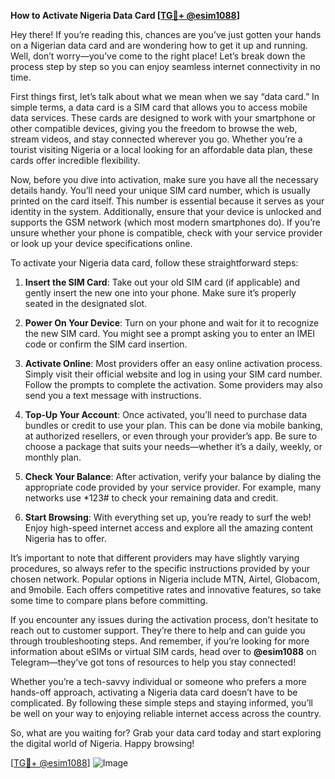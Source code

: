 **How to Activate Nigeria Data Card [[TG💪+ @esim1088](https://t.me/s/esim1088)]**

Hey there! If you’re reading this, chances are you’ve just gotten your hands on a Nigerian data card and are wondering how to get it up and running. Well, don’t worry—you’ve come to the right place! Let’s break down the process step by step so you can enjoy seamless internet connectivity in no time.

First things first, let’s talk about what we mean when we say “data card.” In simple terms, a data card is a SIM card that allows you to access mobile data services. These cards are designed to work with your smartphone or other compatible devices, giving you the freedom to browse the web, stream videos, and stay connected wherever you go. Whether you’re a tourist visiting Nigeria or a local looking for an affordable data plan, these cards offer incredible flexibility.

Now, before you dive into activation, make sure you have all the necessary details handy. You’ll need your unique SIM card number, which is usually printed on the card itself. This number is essential because it serves as your identity in the system. Additionally, ensure that your device is unlocked and supports the GSM network (which most modern smartphones do). If you’re unsure whether your phone is compatible, check with your service provider or look up your device specifications online.

To activate your Nigeria data card, follow these straightforward steps:

1. **Insert the SIM Card**: Take out your old SIM card (if applicable) and gently insert the new one into your phone. Make sure it’s properly seated in the designated slot.

2. **Power On Your Device**: Turn on your phone and wait for it to recognize the new SIM card. You might see a prompt asking you to enter an IMEI code or confirm the SIM card insertion.

3. **Activate Online**: Most providers offer an easy online activation process. Simply visit their official website and log in using your SIM card number. Follow the prompts to complete the activation. Some providers may also send you a text message with instructions.

4. **Top-Up Your Account**: Once activated, you’ll need to purchase data bundles or credit to use your plan. This can be done via mobile banking, at authorized resellers, or even through your provider’s app. Be sure to choose a package that suits your needs—whether it’s a daily, weekly, or monthly plan.

5. **Check Your Balance**: After activation, verify your balance by dialing the appropriate code provided by your service provider. For example, many networks use *123# to check your remaining data and credit.

6. **Start Browsing**: With everything set up, you’re ready to surf the web! Enjoy high-speed internet access and explore all the amazing content Nigeria has to offer.

It’s important to note that different providers may have slightly varying procedures, so always refer to the specific instructions provided by your chosen network. Popular options in Nigeria include MTN, Airtel, Globacom, and 9mobile. Each offers competitive rates and innovative features, so take some time to compare plans before committing.

If you encounter any issues during the activation process, don’t hesitate to reach out to customer support. They’re there to help and can guide you through troubleshooting steps. And remember, if you’re looking for more information about eSIMs or virtual SIM cards, head over to **@esim1088** on Telegram—they’ve got tons of resources to help you stay connected!

Whether you’re a tech-savvy individual or someone who prefers a more hands-off approach, activating a Nigeria data card doesn’t have to be complicated. By following these simple steps and staying informed, you’ll be well on your way to enjoying reliable internet access across the country.

So, what are you waiting for? Grab your data card today and start exploring the digital world of Nigeria. Happy browsing!

[[TG💪+ @esim1088](https://t.me/s/esim1088)] 
![Image](https://i.postimg.cc/Y0z9fWf4/image.png)